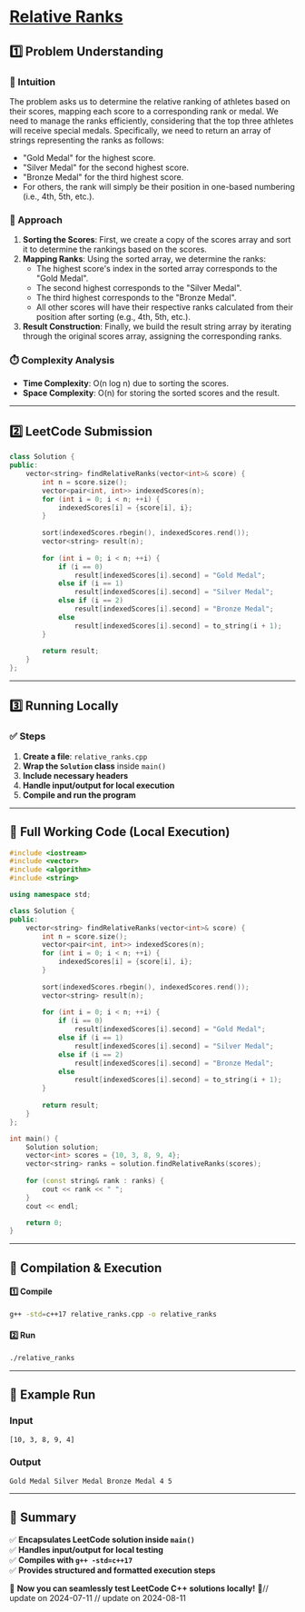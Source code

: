 # **[Relative Ranks](https://leetcode.com/problems/relative-ranks/description/)**  

## **1️⃣ Problem Understanding**  
### **📌 Intuition**  
The problem asks us to determine the relative ranking of athletes based on their scores, mapping each score to a corresponding rank or medal. We need to manage the ranks efficiently, considering that the top three athletes will receive special medals. Specifically, we need to return an array of strings representing the ranks as follows:  
- "Gold Medal" for the highest score.
- "Silver Medal" for the second highest score.
- "Bronze Medal" for the third highest score.
- For others, the rank will simply be their position in one-based numbering (i.e., 4th, 5th, etc.).

### **🚀 Approach**  
1. **Sorting the Scores**: First, we create a copy of the scores array and sort it to determine the rankings based on the scores.
2. **Mapping Ranks**: Using the sorted array, we determine the ranks:
   - The highest score's index in the sorted array corresponds to the "Gold Medal".
   - The second highest corresponds to the "Silver Medal".
   - The third highest corresponds to the "Bronze Medal".
   - All other scores will have their respective ranks calculated from their position after sorting (e.g., 4th, 5th, etc.).
3. **Result Construction**: Finally, we build the result string array by iterating through the original scores array, assigning the corresponding ranks.

### **⏱️ Complexity Analysis**  
- **Time Complexity**: O(n log n) due to sorting the scores.  
- **Space Complexity**: O(n) for storing the sorted scores and the result.  

---  

## **2️⃣ LeetCode Submission**  
```cpp
class Solution {
public:
    vector<string> findRelativeRanks(vector<int>& score) {
        int n = score.size();
        vector<pair<int, int>> indexedScores(n);
        for (int i = 0; i < n; ++i) {
            indexedScores[i] = {score[i], i};
        }
        
        sort(indexedScores.rbegin(), indexedScores.rend());
        vector<string> result(n);
        
        for (int i = 0; i < n; ++i) {
            if (i == 0)
                result[indexedScores[i].second] = "Gold Medal";
            else if (i == 1)
                result[indexedScores[i].second] = "Silver Medal";
            else if (i == 2)
                result[indexedScores[i].second] = "Bronze Medal";
            else
                result[indexedScores[i].second] = to_string(i + 1);
        }
        
        return result;
    }
};  
```  

---  

## **3️⃣ Running Locally**  
### **✅ Steps**  
1. **Create a file**: `relative_ranks.cpp`  
2. **Wrap the `Solution` class** inside `main()`  
3. **Include necessary headers**  
4. **Handle input/output for local execution**  
5. **Compile and run the program**  

---  

## **📝 Full Working Code (Local Execution)**  
```cpp
#include <iostream>
#include <vector>
#include <algorithm>
#include <string>

using namespace std;

class Solution {
public:
    vector<string> findRelativeRanks(vector<int>& score) {
        int n = score.size();
        vector<pair<int, int>> indexedScores(n);
        for (int i = 0; i < n; ++i) {
            indexedScores[i] = {score[i], i};
        }
        
        sort(indexedScores.rbegin(), indexedScores.rend());
        vector<string> result(n);
        
        for (int i = 0; i < n; ++i) {
            if (i == 0)
                result[indexedScores[i].second] = "Gold Medal";
            else if (i == 1)
                result[indexedScores[i].second] = "Silver Medal";
            else if (i == 2)
                result[indexedScores[i].second] = "Bronze Medal";
            else
                result[indexedScores[i].second] = to_string(i + 1);
        }
        
        return result;
    }
};

int main() {
    Solution solution;
    vector<int> scores = {10, 3, 8, 9, 4};
    vector<string> ranks = solution.findRelativeRanks(scores);
    
    for (const string& rank : ranks) {
        cout << rank << " ";
    }
    cout << endl;

    return 0;
}  
```  

---  

## **🔧 Compilation & Execution**  
#### **1️⃣ Compile**  
```bash
g++ -std=c++17 relative_ranks.cpp -o relative_ranks
```  

#### **2️⃣ Run**  
```bash
./relative_ranks
```  

---  

## **🎯 Example Run**  
### **Input**  
```
[10, 3, 8, 9, 4]
```  
### **Output**  
```
Gold Medal Silver Medal Bronze Medal 4 5 
```  

---  

## **📌 Summary**  
✅ **Encapsulates LeetCode solution inside `main()`**  
✅ **Handles input/output for local testing**  
✅ **Compiles with `g++ -std=c++17`**  
✅ **Provides structured and formatted execution steps**  

🚀 **Now you can seamlessly test LeetCode C++ solutions locally!** 🚀// update on 2024-07-11
// update on 2024-08-11

